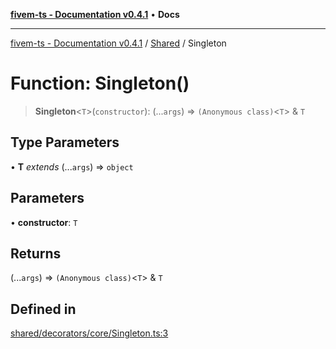 [**fivem-ts - Documentation v0.4.1**](../../../README.md) • **Docs**

***

[fivem-ts - Documentation v0.4.1](../../../README.md) / [Shared](../README.md) / Singleton

# Function: Singleton()

> **Singleton**\<`T`\>(`constructor`): (...`args`) => `(Anonymous class)`\<`T`\> & `T`

## Type Parameters

• **T** *extends* (...`args`) => `object`

## Parameters

• **constructor**: `T`

## Returns

(...`args`) => `(Anonymous class)`\<`T`\> & `T`

## Defined in

[shared/decorators/core/Singleton.ts:3](https://github.com/Purpose-Dev/fivem-ts/blob/af9f57481b70813a163451854c2103aaaed13195/src/shared/decorators/core/Singleton.ts#L3)
